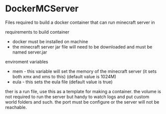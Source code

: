 # DockerMCServer
Files required to build a docker container that can run minecraft server in 

requirements to build container
- docker must be installed on machine
- the minecraft server jar file will need to be downloaded and must be named server.jar

enviroment variables
 - mem - this variable will set the memory of the minecraft server (it sets both xmx and xms to this) (default value is 1024M)
 - eula - this sets the eula file (default value is true)

ther is a run file, use this as a template for making a container. the volume is not required to run the server but handy to watch logs and put custom world folders and such. the port must be configure or the server will not be reachable.
